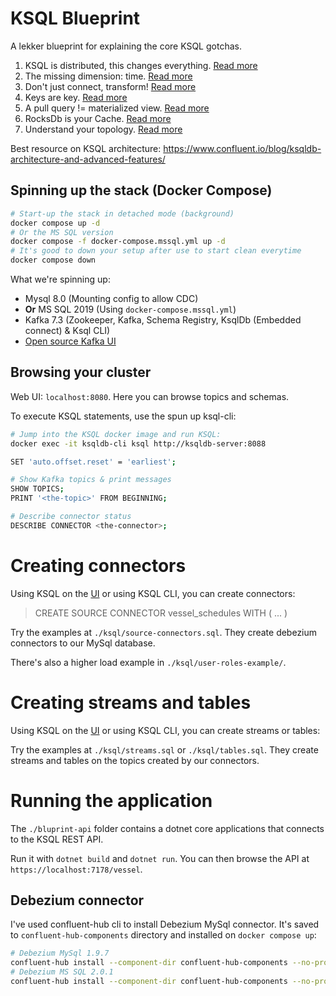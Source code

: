 # KSQL Blueprint

A lekker blueprint for explaining the core KSQL gotchas.

1. KSQL is distributed, this changes everything. [Read more](./docs/distributed.md)
2. The missing dimension: time. [Read more](./docs/time.md)
3. Don't just connect, transform! [Read more](./docs/transforms.md)
4. Keys are key. [Read more](./docs/keys.md)
5. A pull query != materialized view. [Read more](./docs/pull-queries.md)
6. RocksDb is your Cache. [Read more](./docs/rocksdb.md)
7. Understand your topology. [Read more](./docs/topology.md)

Best resource on KSQL architecture: https://www.confluent.io/blog/ksqldb-architecture-and-advanced-features/

## Spinning up the stack (Docker Compose)

```sh
# Start-up the stack in detached mode (background)
docker compose up -d
# Or the MS SQL version
docker compose -f docker-compose.mssql.yml up -d
# It's good to down your setup after use to start clean everytime
docker compose down
```

What we're spinning up:

- Mysql 8.0 (Mounting config to allow CDC)
- **Or** MS SQL 2019 (Using `docker-compose.mssql.yml`)
- Kafka 7.3 (Zookeeper, Kafka, Schema Registry, KsqlDb (Embedded connect) & Ksql CLI)
- [Open source Kafka UI](https://github.com/provectus/kafka-ui#env_variables)

## Browsing your cluster

Web UI: `localhost:8080`. Here you can browse topics and schemas.

To execute KSQL statements, use the spun up ksql-cli:

```sh
# Jump into the KSQL docker image and run KSQL:
docker exec -it ksqldb-cli ksql http://ksqldb-server:8088

SET 'auto.offset.reset' = 'earliest';

# Show Kafka topics & print messages
SHOW TOPICS;
PRINT '<the-topic>' FROM BEGINNING;

# Describe connector status
DESCRIBE CONNECTOR <the-connector>;
```

# Creating connectors

Using KSQL on the [UI](http://localhost:8080/ui/clusters/local/ksqldb/query) or using KSQL CLI, you can create connectors:

> CREATE SOURCE CONNECTOR vessel_schedules WITH ( ... )

Try the examples at `./ksql/source-connectors.sql`. They create debezium connectors to our MySql database.

There's also a higher load example in `./ksql/user-roles-example/`.

# Creating streams and tables

Using KSQL on the [UI](http://localhost:8080/ui/clusters/local/ksqldb/query) or using KSQL CLI, you can create streams or tables:

Try the examples at `./ksql/streams.sql` or `./ksql/tables.sql`. They create streams and tables on the topics created by our connectors.

# Running the application

The `./bluprint-api` folder contains a dotnet core applications that connects to the KSQL REST API.

Run it with `dotnet build` and `dotnet run`. You can then browse the API at `https://localhost:7178/vessel`.

## Debezium connector

I've used confluent-hub cli to install Debezium MySql connector. It's saved to `confluent-hub-components` directory and installed on `docker compose up`:

```sh
# Debezium MySql 1.9.7
confluent-hub install --component-dir confluent-hub-components --no-prompt debezium/debezium-connector-mysql:1.9.7
# Debezium MS SQL 2.0.1
confluent-hub install --component-dir confluent-hub-components --no-prompt debezium/debezium-connector-sqlserver:2.0.1
```